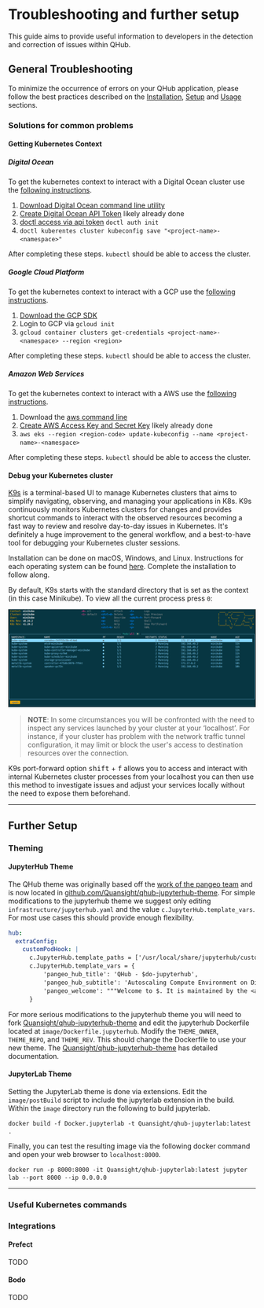 # Troubleshooting and further setup
This guide aims to provide useful information to developers in the detection and correction of issues within QHub.

## General Troubleshooting
To minimize the occurrence of errors on your QHub application, please follow the best practices described on the
[Installation](01_installation.md), [Setup](02_setup.md) and [Usage](03_usage.md) sections.

### Solutions for common problems

#### Getting Kubernetes Context

##### Digital Ocean

To get the kubernetes context to interact with a Digital Ocean cluster
use the [following
instructions](https://www.digitalocean.com/docs/kubernetes/how-to/connect-to-cluster/).

1. [Download Digital Ocean command line utility](https://www.digitalocean.com/docs/apis-clis/doctl/how-to/install/)
2. [Create Digital Ocean API Token](https://www.digitalocean.com/docs/apis-clis/doctl/how-to/install/) likely already done
3. [doctl access via api token](https://www.digitalocean.com/docs/apis-clis/doctl/how-to/install/) `doctl auth init`
4. `doctl kuberentes cluster kubeconfig save "<project-name>-<namespace>"`

After completing these steps. `kubectl` should be able to access the cluster.

##### Google Cloud Platform

To get the kubernetes context to interact with a GCP use the [following
instructions](https://cloud.google.com/kubernetes-engine/docs/how-to/cluster-access-for-kubectl).

1. [Download the GCP SDK](https://cloud.google.com/sdk/downloads)
2. Login to GCP via `gcloud init`
3. `gcloud container clusters get-credentials <project-name>-<namespace> --region <region>`

After completing these steps. `kubectl` should be able to access the cluster.

##### Amazon Web Services

To get the kubernetes context to interact with a AWS use the [following
instructions](https://docs.aws.amazon.com/eks/latest/userguide/create-kubeconfig.html).

1. Download the [aws command line](https://aws.amazon.com/cli/)
2. [Create AWS Access Key and Secret Key](https://aws.amazon.com/premiumsupport/knowledge-center/create-access-key/) likely already done
2. `aws eks --region <region-code> update-kubeconfig --name <project-name>-<namespace>`

After completing these steps. `kubectl` should be able to access the cluster.

#### Debug your Kubernetes cluster

 [K9s](https://k9scli.io/) is a terminal-based UI to manage Kubernetes clusters that aims to
 simplify navigating, observing, and managing your applications in K8s.
 K9s continuously monitors Kubernetes clusters for changes and provides
 shortcut commands to interact with the observed resources becoming a
 fast way to review and resolve day-to-day issues in Kubernetes. It's
 definitely a huge improvement to the general workflow, and a best-to-have
 tool for debugging your Kubernetes cluster sessions.

Installation can be done on macOS, Windows, and Linux. Instructions
for each operating system can be found [here](https://github.com/derailed/k9s).
Complete the installation to follow along.

By default, K9s starts with the standard directory that is set as the
context (in this case Minikube). To view all the current process press `0`:

![Image of K9s termina UI](../meta_images/k9s_UI.png)

> **NOTE**: In some circumstances you will be confronted with the
  need to inspect any services launched by your cluster at your ‘localhost’. For instance, if your cluster has problem
with the network traffic tunnel configuration, it may limit or block the user's
  access to destination resources over the connection.

K9s port-forward option <kbd>shift</kbd> + <kbd>f</kbd> allows you to access and interact
with internal Kubernetes cluster processes from your localhost you can
then use this method to investigate issues and adjust your services
locally without the need to expose them beforehand.

---

## Further Setup

### Theming

#### JupyterHub Theme

The QHub theme was originally based off the [work of the pangeo
team](https://github.com/pangeo-data/pangeo-custom-jupyterhub-templates)
and is now located in
[github.com/Quansight/qhub-jupyterhub-theme](https://github.com/Quansight/qhub-jupyterhub-theme/). For
simple modifications to the jupyterhub theme we suggest only editing
`infrastructure/jupyterhub.yaml` and the value
`c.JupyterHub.template_vars`. For most use cases this should provide
enough flexibility.

```yaml
hub:
  extraConfig:
    customPodHook: |
      c.JupyterHub.template_paths = ['/usr/local/share/jupyterhub/custom_templates/']
      c.JupyterHub.template_vars = {
          'pangeo_hub_title': 'QHub - $do-jupyterhub',
          'pangeo_hub_subtitle': 'Autoscaling Compute Environment on Digital Ocean',
          'pangeo_welcome': """Welcome to $. It is maintained by the <a href="http://quansight.com">Quansight staff</a>. The hub's configuration is stored in the github repository based on <a href="https://github.com/Quansight/qhub-kubernetes/">https://github.com/Quansight/qhub-kubernetes/</a>. To provide feedback and report any technical problems, please use the <a href="https://github.com/Quansight/qhub-kubernetes//issues">github issue tracker</a>."""
      }
```

For more serious modifications to the jupyterhub theme you will need
to fork
[Quansight/qhub-jupyterhub-theme](https://github.com/Quansight/qhub-jupyterhub-theme)
and edit the jupyterhub Dockerfile located at
`image/Dockerfile.jupyterhub`. Modify the `THEME_OWNER`, `THEME_REPO`,
and `THEME_REV`. This should change the Dockerfile to use your new
theme. The
[Quansight/qhub-jupyterhub-theme](https://github.com/Quansight/qhub-jupyterhub-theme)
has detailed documentation.

#### JupyterLab Theme

Setting the JupyterLab theme is done via extensions. Edit the
`image/postBuild` script to include the jupyterlab extension in the
build. Within the `image` directory run the following to build
jupyterlab.

```shell
docker build -f Docker.jupyterlab -t Quansight/qhub-jupyterlab:latest .
```

Finally, you can test the resulting image via the following docker
command and open your web browser to `localhost:8000`.

```shell
docker run -p 8000:8000 -it Quansight/qhub-jupyterlab:latest jupyter lab --port 8000 --ip 0.0.0.0
```
---

### Useful Kubernetes commands

### Integrations
#### Prefect
TODO
#### Bodo
TODO
